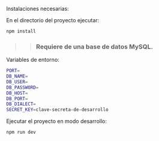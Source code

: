 Instalaciones necesarias:

En el directorio del proyecto ejecutar:
```bash
npm install
```

>> ### Requiere de una base de datos MySQL.

Variables de entorno:
```bash
PORT=
DB_NAME=
DB_USER=
DB_PASSWORD=
DB_HOST=
DB_PORT=
DB_DIALECT=
SECRET_KEY=clave-secreta-de-desarrollo
```

Ejecutar el proyecto en modo desarrollo:
```bash
npm run dev
```